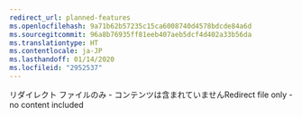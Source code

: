 ```yaml
---
redirect_url: planned-features
ms.openlocfilehash: 9a71b62b57235c15ca6008740d4578bdcde84a6d
ms.sourcegitcommit: 96a8b76935ff81eeb407aeb5dcf4d402a33b56da
ms.translationtype: HT
ms.contentlocale: ja-JP
ms.lasthandoff: 01/14/2020
ms.locfileid: "2952537"
---
```

<span data-ttu-id="5caa3-101">リダイレクト ファイルのみ - コンテンツは含まれていません</span><span class="sxs-lookup"><span data-stu-id="5caa3-101">Redirect file only - no content included</span></span>